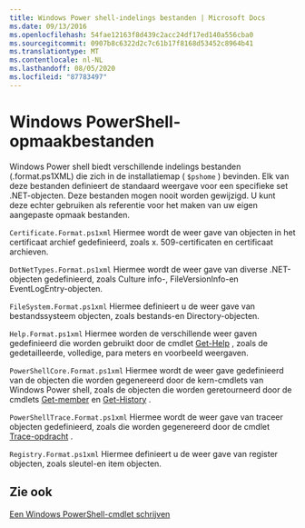 ```yaml
---
title: Windows Power shell-indelings bestanden | Microsoft Docs
ms.date: 09/13/2016
ms.openlocfilehash: 54fae12163f8d439c2acc24df17ed140a556cba0
ms.sourcegitcommit: 0907b8c6322d2c7c61b17f8168d53452c8964b41
ms.translationtype: MT
ms.contentlocale: nl-NL
ms.lasthandoff: 08/05/2020
ms.locfileid: "87783497"
---
```

# <a name="windows-powershell-formatting-files"></a>Windows PowerShell-opmaakbestanden

Windows Power shell biedt verschillende indelings bestanden (.format.ps1XML) die zich in de installatiemap ( `$pshome` ) bevinden. Elk van deze bestanden definieert de standaard weergave voor een specifieke set .NET-objecten. Deze bestanden mogen nooit worden gewijzigd. U kunt deze echter gebruiken als referentie voor het maken van uw eigen aangepaste opmaak bestanden.

`Certificate.Format.ps1xml` Hiermee wordt de weer gave van objecten in het certificaat archief gedefinieerd, zoals x. 509-certificaten en certificaat archieven.

`DotNetTypes.Format.ps1xml` Hiermee wordt de weer gave van diverse .NET-objecten gedefinieerd, zoals Culture info-, FileVersionInfo-en EventLogEntry-objecten.

`FileSystem.Format.ps1xml` Hiermee definieert u de weer gave van bestandssysteem objecten, zoals bestands-en Directory-objecten.

`Help.Format.ps1xml` Hiermee worden de verschillende weer gaven gedefinieerd die worden gebruikt door de cmdlet [Get-Help](/powershell/module/Microsoft.PowerShell.Core/Get-Help) , zoals de gedetailleerde, volledige, para meters en voorbeeld weergaven.

`PowerShellCore.Format.ps1xml` Hiermee wordt de weer gave gedefinieerd van de objecten die worden gegenereerd door de kern-cmdlets van Windows Power shell, zoals de objecten die worden geretourneerd door de cmdlets [Get-member](/powershell/module/Microsoft.PowerShell.Utility/Get-Member) en [Get-History](/powershell/module/Microsoft.PowerShell.Core/Get-History) .

`PowerShellTrace.Format.ps1xml` Hiermee wordt de weer gave van traceer objecten gedefinieerd, zoals die worden gegenereerd door de cmdlet [Trace-opdracht](/powershell/module/Microsoft.PowerShell.Utility/Trace-Command) .

`Registry.Format.ps1xml` Hiermee definieert u de weer gave van register objecten, zoals sleutel-en item objecten.

## <a name="see-also"></a>Zie ook

[Een Windows PowerShell-cmdlet schrijven](../cmdlet/writing-a-windows-powershell-cmdlet.md)
